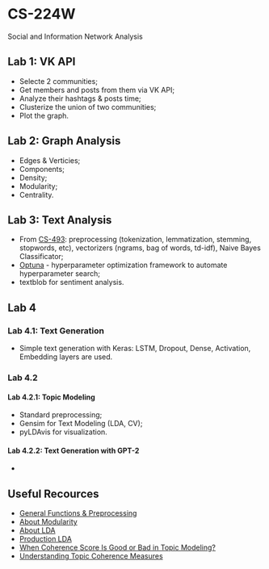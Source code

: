 # CS-224W
Social and Information Network Analysis

## Lab 1: VK API
* Selecte 2 communities;
* Get members and posts from them via VK API;
* Analyze their hashtags & posts time;
* Clusterize the union of two communities;
* Plot the graph.

## Lab 2: Graph Analysis
* Edges & Verticies;
* Components;
* Density;
* Modularity;
* Centrality.

## Lab 3: Text Analysis
* From [CS-493](https://github.com/evlko/CS-493): preprocessing (tokenization, lemmatization, stemming, stopwords, etc), vectorizers (ngrams, bag of words, td-idf), Naive Bayes Classificator;
* [Optuna](https://optuna.org) - hyperparameter optimization framework to automate hyperparameter search;
* textblob for sentiment analysis.

## Lab 4
### Lab 4.1: Text Generation
* Simple text generation with Keras: LSTM, Dropout, Dense, Activation, Embedding layers are used.
### Lab 4.2
#### Lab 4.2.1: Topic Modeling
* Standard preprocessing;
* Gensim for Text Modeling (LDA, CV);
* pyLDAvis for visualization.
#### Lab 4.2.2: Text Generation with GPT-2
* 

## Useful Recources
* [General Functions & Preprocessing](https://github.com/dashapopova/Preprocessing/blob/master/Networkx.md)
* [About Modularity](https://youtube.com/watch?v=Q_kJGm1xf6s)
* [About LDA](http://blog.echen.me/2011/08/22/introduction-to-latent-dirichlet-allocation/)
* [Production LDA](https://habr.com/ru/articles/417167/) 
* [When Coherence Score Is Good or Bad in Topic Modeling?](https://www.baeldung.com/cs/topic-modeling-coherence-score)
* [Understanding Topic Coherence Measures](https://towardsdatascience.com/understanding-topic-coherence-measures-4aa41339634c)
